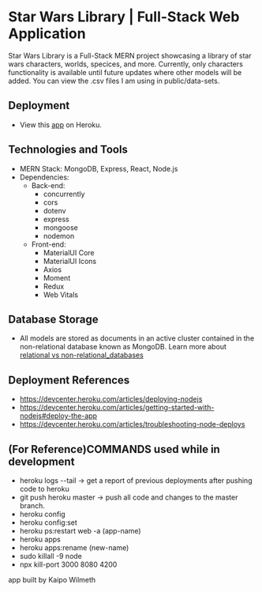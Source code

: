 # Star Wars Library | Full-Stack Web Application

Star Wars Library is a Full-Stack MERN project showcasing a library of star wars characters, worlds, specices, and more.
Currently, only characters functionality is available until future updates where other models will be added.
You can view the .csv files I am using in public/data-sets.

## Deployment
 - View this [app](https://star-wars-library-kaipo.herokuapp.com/) on Heroku.

## Technologies and Tools
  - MERN Stack: MongoDB, Express, React, Node.js
  - Dependencies: 
    - Back-end: 
      - concurrently
      - cors
      - dotenv
      - express
      - mongoose
      - nodemon
    - Front-end:
      - MaterialUI Core
      - MaterialUI Icons
      - Axios
      - Moment
      - Redux
      - Web Vitals
  
## Database Storage
  - All models are stored as documents in an active cluster contained in the non-relational database known as MongoDB.
  Learn more about [relational vs non-relational_databases](https://www.pluralsight.com/blog/software-development/relational-vs-non-relational-databases)

## Deployment References
 - https://devcenter.heroku.com/articles/deploying-nodejs
 - https://devcenter.heroku.com/articles/getting-started-with-nodejs#deploy-the-app
 - https://devcenter.heroku.com/articles/troubleshooting-node-deploys

## (For Reference)COMMANDS used while in development
 - heroku logs --tail -> get a report of previous deployments after pushing code to heroku
 - git push heroku master -> push all code and changes to the master branch.
 - heroku config
 - heroku config:set
 - heroku ps:restart web -a (app-name) 
 - heroku apps
 - heroku apps:rename (new-name)
 - sudo killall -9 node
 - npx kill-port 3000 8080 4200

app built by Kaipo Wilmeth
